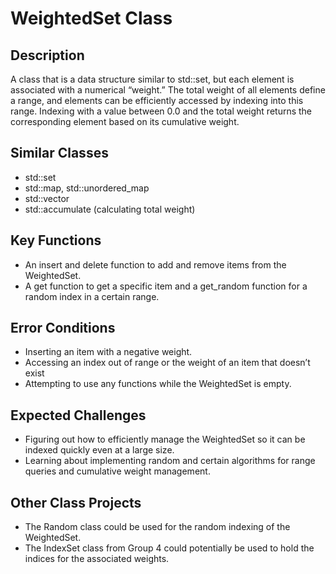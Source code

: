 # WeightedSet Class

## Description
A class that is a data structure similar to std::set, but each element is associated with a numerical “weight.” The total weight of all elements define a range, and elements can be efficiently accessed by indexing into this range. Indexing with a value between 0.0 and the total weight returns the corresponding element based on its cumulative weight.

## Similar Classes
- std::set
- std::map, std::unordered_map 
- std::vector
- std::accumulate (calculating total weight)

## Key Functions
- An insert and delete function to add and remove items from the WeightedSet. 
- A get function to get a specific item and a get_random function for a random index in a certain range.

## Error Conditions
- Inserting an item with a negative weight. 
- Accessing an index out of range or the weight of an item that doesn’t exist 
- Attempting to use any functions while the WeightedSet is empty.

## Expected Challenges
- Figuring out how to efficiently manage the WeightedSet so it can be indexed quickly even at a large size. 
- Learning about implementing random and certain algorithms for range queries and cumulative weight management. 

## Other Class Projects
- The Random class could be used for the random indexing of the WeightedSet. 
- The IndexSet class from Group 4 could potentially be used to hold the indices for the associated weights.